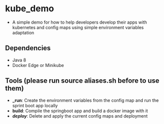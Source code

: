# kube_demo
* A simple demo for how to help developers develop their apps with kubernetes and config maps using simple environment variables adaptation

## Dependencies
 * Java 8
 * Docker Edge or Minikube

## Tools (please run source aliases.sh before to use them)
 * **_run**: Create the environment variables from the config map and run the sprint boot app locally 
 * **build**: Compile the springboot app and build a docker image with it
 * **_deploy_**: Delete and apply the current config maps and deployment
